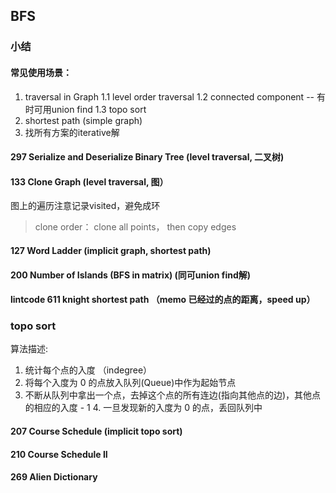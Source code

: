 ## BFS

### 小结

#### 常见使用场景：
1. traversal in Graph
  1.1 level order traversal
  1.2 connected component -- 有时可用union find
  1.3 topo sort
2. shortest path (simple graph)
3. 找所有方案的iterative解

#### 297 Serialize and Deserialize Binary Tree (level traversal, 二叉树)
#### 133 Clone Graph (level traversal, 图）

图上的遍历注意记录visited，避免成环
> clone order： clone all points， then copy edges

#### 127 Word Ladder (implicit graph, shortest path)

#### 200 Number of Islands (BFS in matrix) (同可union find解)

#### lintcode 611 knight shortest path （memo 已经过的点的距离，speed up）

### topo sort

算法描述:
1. 统计每个点的入度 （indegree）
2. 将每个入度为 0 的点放入队列(Queue)中作为起始节点
3. 不断从队列中拿出一个点，去掉这个点的所有连边(指向其他点的边)，其他点的相应的入度 - 1 4. 一旦发现新的入度为 0 的点，丢回队列中

#### 207 Course Schedule (implicit topo sort)
#### 210 Course Schedule II
#### 269 Alien Dictionary
